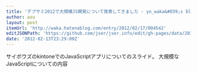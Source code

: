 ```yaml
---
title: 'デブサミ2012で大規模JS開発について発表してきました - yo_waka&#039;s blog'
author: azu
layout: post
itemUrl: 'http://waka.hatenablog.com/entry/2012/02/17/004542'
editJSONPath: 'https://github.com/jser/jser.info/edit/gh-pages/data/2012/02/index.json'
date: '2012-02-13T23:29:00Z'
---
```

サイボウズのkintoneでのJavaScriptアプリについてのスライド。
大規模なJavaScriptについての内容
